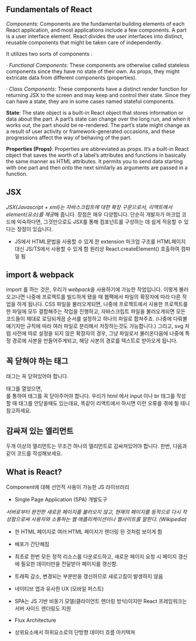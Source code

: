 ## Fundamentals of React

_Components_: Components are the fundamental building elements of each React application, and most applications include a few components. A part is a user interface element. React divides the user interfaces into distinct, reusable components that might be taken care of independently.

It utilizes two sorts of components :

· _Functional Components_: These components are otherwise called stateless components since they have no state of their own. As props, they might extricate data from different components (properties).

· _Class Components_: These components have a distinct render function for returning JSX to the screen and may keep and control their state. Since they can have a state, they are in some cases named stateful components.

**State**: The state object is a built-in React object that stores information or data about the part. A part’s state can change over the long run, and when it works out, the part should be re-rendered. The part’s state might change as a result of user activity or framework-generated occasions, and these progressions affect the way of behaving of the part.

**Properties (Props)**: Properties are abbreviated as props. It’s a built-in React object that saves the worth of a label’s attributes and functions in basically the same manner as HTML attributes. It permits you to send data starting with one part and then onto the next similarly as arguments are passed in a function.

## JSX

*JSX(Javascript + xml)는 자바스크립트에 대한 확장 구문으로서, 리액트에서 element(요소)를 제공*해 줍니다. 장점은 매우 다양합니다. 단순히 개발자가 마크업 코드에 익숙하다면, 그것만으로도 JSX를 통해 컴포넌트를 구성하는 데 쉽게 적응할 수 있다는 장점이 있습니다.

- JS에서 HTML문법을 사용할 수 있게 한 extension
  마크업 구조를 HTML페이지 대신 JS/TS에서 사용할 수 있게 함
  원리상 React.createElement() 호출하여 컴파일 됨

## import & webpack

import 를 하는 것은, 우리가 *webpack*을 사용하기에 가능한 작업입니다. 이렇게 불러오고나면 나중에 프로젝트를 빌드하게 됐을 때 웹팩에서 파일의 확장자에 따라 다른 작업을 하게 됩니다. CSS 파일을 불러오게되면, 나중에 프로젝트에서 사용한 프로젝트를 한 파일에 모두 결합해주는 작업을 진행하고, 자바스크립트 파일을 불러오게되면 모든 코드들이 제대로 로딩되게끔 순서를 설정하고 하나의 파일로 합쳐주죠. (나중에 다뤄볼 얘기지만 규칙에 따라 여러 파일로 분리해서 저장하는것도 가능합니다.) 그리고, svg 처럼 사전에 따로 설정을 되지 않은 확장자의 경우, 그냥 파일로서 불러온다음에 나중에 특정 경로에 사본을 만들어주게되고, 해당 사본의 경로를 텍스트로 받아오게 됩니다.

## 꼭 닫혀야 하는 태그

태그는 꼭 닫혀있어야 합니다. <div> 태그를 열었으면, </div> 를 통하여 태그를 꼭 닫아주어야 합니다. 우리가 html 에서 input 이나 br 태그를 작성 할 때 태그를 안닫을때도 있는데요, 똑같이 리액트에서 하시면 이런 오류를 겪에 될 테니 참고하세요.

## 감싸져 있는 엘리먼트

두개 이상의 엘리먼트는 무조건 하나의 엘리먼트로 감싸져있어야 합니다. 한번, 다음과 같이 코드를 작성해보세요.

## What is React?

Component에 대해 선언적 사용이 가능한 JS 라이브러리

- Single Page Application (SPA) 개발도구

_서버로부터 완전한 새로운 페이지를 불러오지 않고, 현재의 페이지를 동적으로 다시 작성함으로써 사용자와 소통하는 웹 애플리케이션이나 웹사이트를 말한다. (Wikipedia)_

- 한 HTML 페이지로 여러 HTML 페이지가 렌더링 된 것처럼 보이게 함
- 배포가 간단해짐
- 최초로 한번 모든 정적 리소스를 다운로드하고, 새로운 페이지 요청 시 페이지 갱신에 필요한 데이터만을 전달받아 페이지를 갱신함.
- 트래픽 감소, 변경되는 부분만을 갱신하므로 새로고침이 발생하지 않음
- 네이티브 앱과 유사한 UX (모바일 퍼스트)
- SPA는 JS 기반 비동기 모델(클라이언트 렌더링 방식)이지만 React 프레임워크는 서버 사이드 렌더링도 지원
- Flux Architecture

- 상위요소에서 하위요소로의 단방향 데이터 흐름 아키텍쳐
